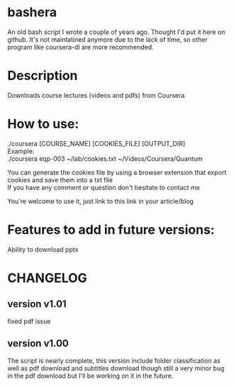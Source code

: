 # bashera
An old bash script I wrote a couple of years ago. Thought I'd put it here on github. It's not maintatined anymore due to the lack of time, so other program like coursera-dl are more recommended.

# Description
Downloads course lectures (videos and pdfs) from Coursera

# How to use:
 ./coursera [COURSE_NAME] [COOKIES_FILE] [OUTPUT_DIR]  
Example:  
./coursera eqp-003 ~/lab/cookies.txt ~/Videos/Coursera/Quantum  
 
You can generate the cookies file by using a browser extension that
export cookies and save them into a txt file  
If you have any comment or question don't hesitate to contact me  

You're welcome to use it, just link to this link in your article/blog
 
# Features to add in future versions:
Ability to download pptx
 
# CHANGELOG
 
## version v1.01
 fixed pdf issue
 
## version v1.00
 The script is nearly complete, this version include folder classification
 as well as pdf download and subtitles download though still a very minor bug
 in the pdf download but I'll be working on it in the future.
